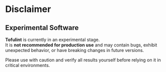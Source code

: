 # Disclaimer

## Experimental Software

**Tofulint** is currently in an experimental stage.  
It is **not recommended for production use** and may contain bugs, exhibit unexpected behavior, or have breaking changes in future versions.  

Please use with caution and verify all results yourself before relying on it in critical environments.
